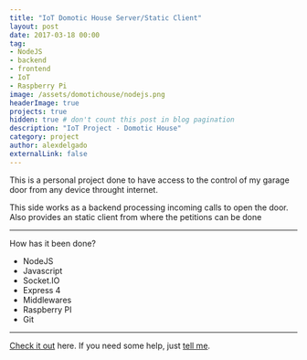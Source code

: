 ```yaml
---
title: "IoT Domotic House Server/Static Client"
layout: post
date: 2017-03-18 00:00
tag: 
- NodeJS 
- backend 
- frontend
- IoT
- Raspberry Pi
image: /assets/domotichouse/nodejs.png
headerImage: true
projects: true
hidden: true # don't count this post in blog pagination
description: "IoT Project - Domotic House"
category: project
author: alexdelgado
externalLink: false
---
```


This is a personal project done to have access to the control of my garage door from any device throught internet.

This side works as a backend processing incoming calls to open the door. Also provides an static client from where the petitions can be done

---

How has it been done?

- NodeJS
- Javascript
- Socket.IO
- Express 4
- Middlewares
- Raspberry PI
- Git

---

[Check it out](https://github.com/Alexdelgadodiaz/domoticHouseServerWebClient) here.
If you need some help, just [tell me](mailto:alejandrodelgadodiaz88@gmail.com).
